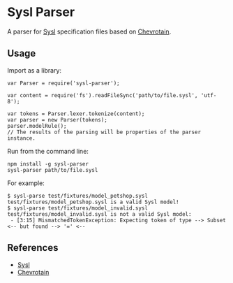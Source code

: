 # Sysl Parser

A parser for [Sysl][sysl] specification files based on [Chevrotain][chevrotain].

## Usage

Import as a library:

    var Parser = require('sysl-parser');
    
    var content = require('fs').readFileSync('path/to/file.sysl', 'utf-8');
    
    var tokens = Parser.lexer.tokenize(content);
    var parser = new Parser(tokens);
    parser.modelRule();
    // The results of the parsing will be properties of the parser instance.

Run from the command line:

    npm install -g sysl-parser
    sysl-parser path/to/file.sysl
    
For example:

    $ sysl-parse test/fixtures/model_petshop.sysl 
    test/fixtures/model_petshop.sysl is a valid Sysl model!
    $ sysl-parse test/fixtures/model_invalid.sysl 
    test/fixtures/model_invalid.sysl is not a valid Sysl model:
     - [3:15] MismatchedTokenException: Expecting token of type --> Subset <-- but found --> '=' <--

## References

 - [Sysl][sysl]
 - [Chevrotain][chevrotain]


[sysl]: https://github.com/anz-bank/sysl
[chevrotain]: https://github.com/SAP/chevrotain
